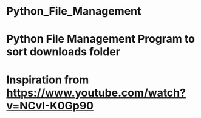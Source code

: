 # Python_File_Management

# Python File Management Program to sort downloads folder
# Inspiration from https://www.youtube.com/watch?v=NCvI-K0Gp90
